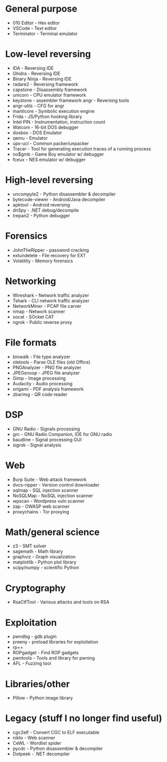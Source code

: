 # General purpose

- 010 Editor - Hex editor
- VSCode - Text editor
- Terminator - Terminal emulator


# Low-level reversing
- IDA - Reversing IDE
- Ghidra - Reversing IDE
- Binary Ninja - Reversing IDE
- radare2 - Reversing framework
- capstone - Disassembly framework
- unicorn - CPU emulator framework
- keystone - assembler framework angr - Reversing tools
- angr-utils - CFG for angr
- manticore - Symbolic execution engine
- Frida - JS/Python hooking library
- Intel PIN - Instrumentation, instruction count
- Watcom - 16-bit DOS debugger
- dosbox - DOS Emulator
- qemu - Emulator
- upx-ucl - Common packer/unpacker
- Tracer - Tool for generating execution traces of a running process
- no$gmb - Game Boy emulator w/ debugger
- fceux - NES emulator w/ debugger


# High-level reversing
- uncompyle2 - Python disassembler & decompiler
- bytecode-viewer - Android/Java decompiler
- apktool - Android reversing
- dnSpy - .NET debug/decompile
- trepan2 - Python debugger


# Forensics
- JohnTheRipper - password cracking
- extundelete - File recovery for EXT
- Volatility - Memory forensics

# Networking
- Wireshark - Network traffic analyzer
- Tshark - CLI network traffic analyzer
- NetworkMiner - PCAP file carver
- nmap - Network scanner
- socat - SOcket CAT
- ngrok - Public reverse proxy

# File formats
- binwalk - File type analyzer
- oletools - Parse OLE files (old Office)
- PNGAnalyzer - PNG file analyzer
- JPEGsnoop - JPEG file analyzer
- Gimp - Image processing
- Audacity - Audio processing
- origami - PDF analysis framework
- zbarimg - QR code reader

# DSP
- GNU Radio - Signals processing
- grc - GNU Radio Companion, IDE for GNU radio
- baudline - Signal processing GUI
- sigrok - Signal analysis


# Web
- Burp Suite - Web attack framework
- dvcs-ripper - Version control downloader
- sqlmap - SQL injection scanner
- NoSQLMap - NoSQL injection scanner
- wpscan - Wordpress vuln scanner
- zap - OWASP web scanner
- proxychains - Tor proxying


# Math/general science
- z3 - SMT solver
- sagemath - Math library
- graphviz - Graph visualization
- matplotlib - Python plot library
- scipy/numpy - scientific Python

# Cryptography
- RsaCtfTool - Various attacks and tools on RSA

# Exploitation
- pwndbg - gdb plugin
- preeny - preload libraries for exploitation
- rp++
- ROPgadget - Find ROP gadgets
- pwntools - Tools and library for pwning
- AFL - Fuzzing tool

# Libraries/other
- Pillow - Python image library


# Legacy (stuff I no longer find useful)
- cgc2elf - Convert CGC to ELF executable
- nikto - Web scanner
- CeWL - Wordlist spider
- pycdc - Python disassembler & decompiler
- Dotpeek - .NET decompiler
